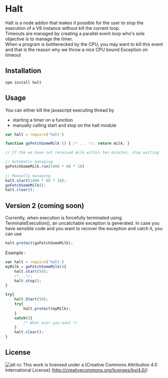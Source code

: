 Halt
====
Halt is a node addon that makes it possible for the user to stop the execution of a V8 instance without kill the current loop.<br/>
Timeouts are managed by creating a parallel event loop who's sole objective is to manage the timer.<br/>
When a program is bottlenecked by the CPU, you may want to kill this event and that is the reason why we throw a nice CPU bound Exception on timeout


Installation
------------
``` 
npm install halt
```

Usage
-----
You can either kill the javascript executing thread by 
* starting a timer on a function
* manually calling start and stop on the halt module
```javascript
var halt = require('halt')

function goFetchSomeMilk () { /* ... */; return milk; }

// If the we have not received milk within ten minutes, stop waiting

// Automatic managing
goFetchSomeMilk.run(1000 * 60 * 10)
 
// Manually managing
halt.start(1000 * 60 * 10);
goFetchSomeMilk();
halt.clear();
```

Version 2 (coming soon)
-------
Currently, when execution is forcefully terminated using TerminateExecution(), an uncatchable exception is generated.
In case you have sensible code and you want to recover the exception and catch it, you can use
```javascript
halt.protect(goFetchSomeMilk);
```
Example : 
```javascript
var halt = require('halt')
myMilk = goFetchSomeMilk(){
    halt.start(50);
    /*...*/;
    halt.stop();
}

try{
    halt.Start(50);
    try{
        halt.protect(myMilk);
    }
    catch(){
        /* What ever you want */
    }
    halt.clear();
}


```

License
-------
![alt cc](https://licensebuttons.net/l/by/3.0/88x31.png)
This work is licensed under a [Creative Commons Attribution 4.0 International License] (http://creativecommons.org/licenses/by/4.0/)

